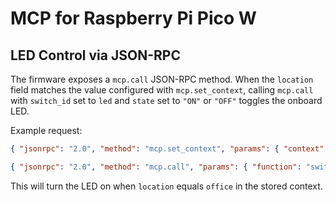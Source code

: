 # MCP for Raspberry Pi Pico W

## LED Control via JSON-RPC

The firmware exposes a `mcp.call` JSON-RPC method. When the `location` field matches the value configured with `mcp.set_context`, calling `mcp.call` with `switch_id` set to `led` and `state` set to `"ON"` or `"OFF"` toggles the onboard LED.

Example request:

```json
{ "jsonrpc": "2.0", "method": "mcp.set_context", "params": { "context": { "switch_servers": { "servers": [ { "location": "kitchen", "url": "http://192.168.1.101:8080" } ] } } }, "id": 1 }
```

```json
{ "jsonrpc": "2.0", "method": "mcp.call", "params": { "function": "switch_control.set_state", "switch_id": "main_light", "state": "on", "location": "kitchen" }, "id": 2 }
```

This will turn the LED on when `location` equals `office` in the stored context.
